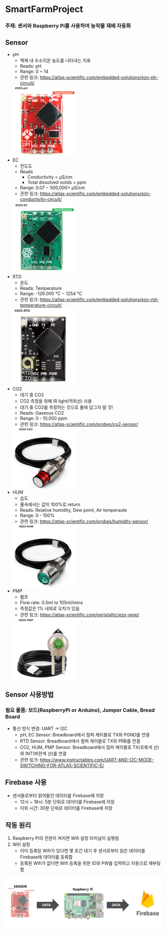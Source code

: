 # SmartFarmProject
### 주제: 센서와 Raspberry Pi를 사용하여 농작물 재배 자동화
## Sensor
* pH
  - 액체 내 수소이온 농도를 나타내는 지표
  - Reads: pH
  - Range: 0 ~ 14
  - 관련 링크: https://atlas-scientific.com/embedded-solutions/ezo-ph-circuit/
  <img src="image/pH.PNG" width="200">
* EC
  - 전도도
  - Reads
    + Conductivity = μS/cm
    + Total dissolved solids = ppm
  - Range: 	0.07 − 500,000+ μS/cm
  - 관련 링크: https://atlas-scientific.com/embedded-solutions/ezo-conductivity-circuit/
  <img src="image/ec.PNG" width="200">
* RTD
  - 온도
  - Reads: Temperature
  - Range: -126.000 °C − 1254 °C
  - 관련 링크: https://atlas-scientific.com/embedded-solutions/ezo-rtd-temperature-circuit/
  <img src="image/rtd.PNG" width="200">
* CO2
  - 대기 중 CO2
  - CO2 측정을 위해 IR light(적외선) 사용
  - 대기 중 CO2를 측정하는 것으로 물에 담그지 말 것!
  - Reads: Gaseous CO2
  - Range: 0 - 10,000 ppm
  - 관련 링크: https://atlas-scientific.com/probes/co2-sensor/
  <img src="image/co2.PNG" width="200">
* HUM
  - 습도
  - 물속에서는 값이 100%로 return
  - Reads: Relative humidity, Dew point, Air temperaute
  - Range: 0 - 100%
  - 관련 링크: https://atlas-scientific.com/probes/humidity-sensor/
  <img src="image/hum.PNG" width="200">
* PMP
  - 펌프
  - Flow rate:	0.5ml to 105ml/mins
  - 측정값은 1% 내외로 오차가 있음 
  - 관련 링크: https://atlas-scientific.com/peristaltic/ezo-pmp/
  <img src="image/pmp.PNG" width="200">
## Sensor 사용방법
### 필요 물품: 보드(RaspberryPi or Arduino), Jumper Cable, Bread Board
* 통신 방식 변경: UART -> I2C
  - pH, EC Sensor: Breadboard에서 점퍼 케이블로 TX와 PGND를 연결
  - RTD Sensor: Breadboard에서 점퍼 케이블로 TX와 PRB를 연결
  - CO2, HUM, PMP Sensor: Breadboard에서 점퍼 케이블로 TX(초록색 선)와 INT(파란색 선)를 연결
  - 관련 링크: https://www.instructables.com/UART-AND-I2C-MODE-SWITCHING-FOR-ATLAS-SCIENTIFIC-E/
## Firebase 사용
* 센서들로부터 읽어들인 데이터를 Firebase에 저장
  - 12시 ~ 18시: 5분 단위로 데이터를 Firebase에 저장
  - 이외 시간: 30분 단위로 데이터를 Firebase에 저장
## 작동 원리
1. Raspberry Pi의 전원이 켜지면 Wifi 설정 터미널이 실행됨
2. Wifi 설정
    - 이미 등록된 Wifi가 있다면 몇 초간 대기 후 센서로부터 읽은 데이터를 Firebase에 데이터를 등록함
    - 등록된 Wifi가 없다면 Wifi 등록을 위한 ID와 PW를 입력하고 자동으로 재부팅함
<img src="image/WayToRun.PNG" width="800">
